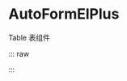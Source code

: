 # AutoFormElPlus

Table 表组件

::: raw
<script lang="ts" setup>
import AutoTableElPlusTest from '../../../src/components/AutoTableElPlus/AutoTableElPlusTest.vue' 
</script>

<AutoTableElPlusTest />
:::
